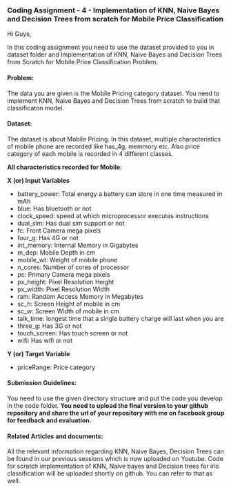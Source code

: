 ﻿### Coding Assignment - 4 - Implementation of KNN, Naive Bayes and Decision Trees from scratch for Mobile Price Classification

Hi Guys,

In this coding assignment you need to use the dataset provided to you in dataset folder and Implementation of KNN, Naive Bayes and Decision Trees from Scratch for Mobile Price Classification Problem.

#### Problem:
The data you are given is the Mobile Pricing category dataset. You need to implement KNN, Naive Bayes and Decision Trees from scratch to build that classificaton model.

#### Dataset:
The dataset is about Mobile Pricing. In this dataset, multiple characteristics of mobile phone are recorded like has_4g, memmory etc. Also price category of each mobile is recorded in 4 different classes.

**All characteristics recorded for Mobile:**

**X (or) Input Variables**
* battery_power: Total energy a battery can store in one time measured in mAh
* blue: Has bluetooth or not
* clock_speed: speed at which microprocessor executes instructions
* dual_sim: Has dual sim support or not
* fc: Front Camera mega pixels
* four_g: Has 4G or not
* int_memory: Internal Memory in Gigabytes
* m_dep: Mobile Depth in cm
* mobile_wt: Weight of mobile phone
* n_cores: Number of cores of processor
* pc: Primary Camera mega pixels
* px_height: Pixel Resolution Height
* px_width: Pixel Resolution Width
* ram: Random Access Memory in Megabytes
* sc_h: Screen Height of mobile in cm
* sc_w: Screen Width of mobile in cm
* talk_time: longest time that a single battery charge will last when you are
* three_g: Has 3G or not
* touch_screen: Has touch screen or not
* wifi: Has wifi or not

**Y (or) Target Variable**
* priceRange: Price category

#### Submission Guidelines:
You need to use the given directory structure and put the code you develop in the code folder. **You need to upload the final version to your github repository and share the url of your repository with me on facebook group for feedback and evaluation.**

#### Related Articles and documents:
All the relevant information regarding KNN, Naive Bayes, Decision Trees can be found in our previous sessions which is now uploaded on Youtube. Code for scratch implementation of KNN, Naive bayes and Decision trees for iris classification will be uploaded shortly on github. You can refer to that as well.
